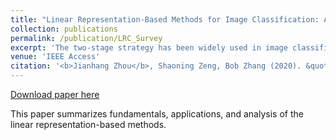 ```yaml
---
title: "Linear Representation-Based Methods for Image Classification: A Survey"
collection: publications
permalink: /publication/LRC_Survey
excerpt: 'The two-stage strategy has been widely used in image classification. However, these methods barely take the classification criteria of the first stage into consideration in the second prediction stage. In this paper, we propose a novel Two-Stage Representation method (TSR), and convert it to a Single-Teacher SingleStudent (STSS) problem in our two-stage knowledge transfer framework for image classification.'
venue: 'IEEE Access'
citation: '<b>Jianhang Zhou</b>, Shaoning Zeng, Bob Zhang (2020). &quot;Linear Representation-Based Methods for Image Classification: A Survey.&quot; <i>IEEE Access</i>, vol.8, pp.216645-216670.'
---
```


[Download paper here](https://ieeexplore.ieee.org/stamp/stamp.jsp?tp=&arnumber=9274486)

This paper summarizes fundamentals, applications, and analysis of the linear representation-based methods.

